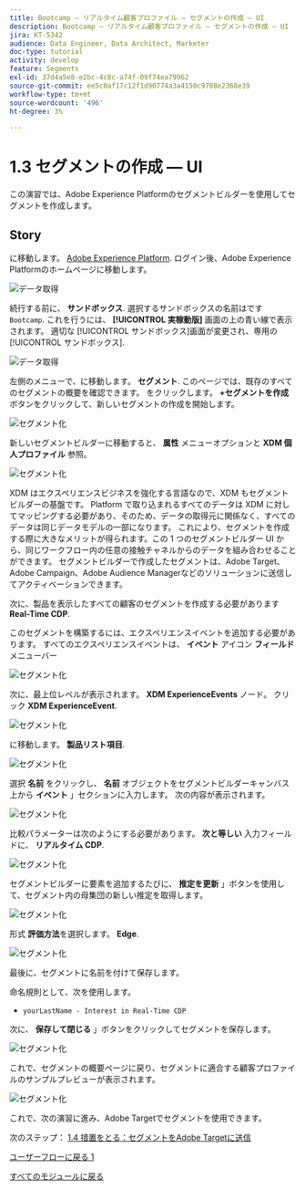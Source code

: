 ```yaml
---
title: Bootcamp — リアルタイム顧客プロファイル — セグメントの作成 — UI
description: Bootcamp — リアルタイム顧客プロファイル — セグメントの作成 — UI
jira: KT-5342
audience: Data Engineer, Data Architect, Marketer
doc-type: tutorial
activity: develop
feature: Segments
exl-id: 37d4a5e8-e2bc-4c8c-a74f-09f74ea79962
source-git-commit: ee5c0af17c12f1d90774a3a4150c9788e2368e39
workflow-type: tm+mt
source-wordcount: '496'
ht-degree: 3%

---
```


# 1.3 セグメントの作成 — UI

この演習では、Adobe Experience Platformのセグメントビルダーを使用してセグメントを作成します。

## Story

に移動します。 [Adobe Experience Platform](https://experience.adobe.com/platform). ログイン後、Adobe Experience Platformのホームページに移動します。

![データ取得](./images/home.png)

続行する前に、 **サンドボックス**. 選択するサンドボックスの名前はです ``Bootcamp``. これを行うには、 **[!UICONTROL 実稼動版]** 画面の上の青い線で表示されます。 適切な [!UICONTROL サンドボックス]画面が変更され、専用の [!UICONTROL サンドボックス].

![データ取得](./images/sb1.png)

左側のメニューで、に移動します。 **セグメント**. このページでは、既存のすべてのセグメントの概要を確認できます。 をクリックします。 **+セグメントを作成** ボタンをクリックして、新しいセグメントの作成を開始します。

![セグメント化](./images/menuseg.png)

新しいセグメントビルダーに移動すると、 **属性** メニューオプションと **XDM 個人プロファイル** 参照。

![セグメント化](./images/segmentationui.png)

XDM はエクスペリエンスビジネスを強化する言語なので、XDM もセグメントビルダーの基盤です。 Platform で取り込まれるすべてのデータは XDM に対してマッピングする必要があり、そのため、データの取得元に関係なく、すべてのデータは同じデータモデルの一部になります。 これにより、セグメントを作成する際に大きなメリットが得られます。この 1 つのセグメントビルダー UI から、同じワークフロー内の任意の接触チャネルからのデータを組み合わせることができます。 セグメントビルダーで作成したセグメントは、Adobe Target、Adobe Campaign、Adobe Audience Managerなどのソリューションに送信してアクティベーションできます。

次に、製品を表示したすべての顧客のセグメントを作成する必要があります **Real-Time CDP**.

このセグメントを構築するには、エクスペリエンスイベントを追加する必要があります。 すべてのエクスペリエンスイベントは、 **イベント** アイコン **フィールド** メニューバー

![セグメント化](./images/findee.png)

次に、最上位レベルが表示されます。 **XDM ExperienceEvents** ノード。 クリック **XDM ExperienceEvent**.

![セグメント化](./images/see.png)

に移動します。 **製品リスト項目**.

![セグメント化](./images/plitems.png)

選択 **名前** をクリックし、 **名前** オブジェクトをセグメントビルダーキャンバス上から **イベント** 」セクションに入力します。 次の内容が表示されます。

![セグメント化](./images/eewebpdtlname.png)

比較パラメーターは次のようにする必要があります。 **次と等しい** 入力フィールドに、 **リアルタイム CDP**.

![セグメント化](./images/pv.png)

セグメントビルダーに要素を追加するたびに、 **推定を更新** 」ボタンを使用して、セグメント内の母集団の新しい推定を取得します。

![セグメント化](./images/refreshest.png)

形式 **評価方法**&#x200B;を選択します。 **Edge**.

![セグメント化](./images/evedge.png)

最後に、セグメントに名前を付けて保存します。

命名規則として、次を使用します。

- `yourLastName - Interest in Real-Time CDP`

次に、 **保存して閉じる** 」ボタンをクリックしてセグメントを保存します。

![セグメント化](./images/segmentname.png)

これで、セグメントの概要ページに戻り、セグメントに適合する顧客プロファイルのサンプルプレビューが表示されます。

![セグメント化](./images/savedsegment.png)

これで、次の演習に進み、Adobe Targetでセグメントを使用できます。

次のステップ： [1.4 措置をとる：セグメントをAdobe Targetに送信](./ex4.md)

[ユーザーフローに戻る 1](./uc1.md)

[すべてのモジュールに戻る](../../overview.md)
